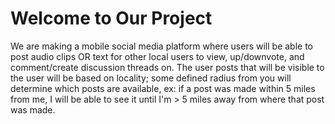 # Welcome to Our Project

We are making a mobile social media platform where users will be able to post audio clips OR text for other local users to view, up/downvote, and comment/create discussion threads on. The user posts that will be visible to the user will be based on locality; some defined radius from you will determine which posts are available, ex: if a post was made within 5 miles from me, I will be able to see it until I'm > 5 miles away from where that post was made.
